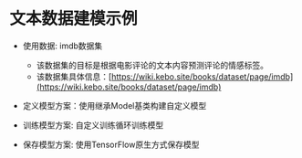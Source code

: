 # 文本数据建模示例

- 使用数据: imdb数据集  
    - 该数据集的目标是根据电影评论的文本内容预测评论的情感标签。  
    - 该数据集具体信息：[https://wiki.kebo.site/books/dataset/page/imdb](https://wiki.kebo.site/books/dataset/page/imdb)


- 定义模型方案：使用继承Model基类构建自定义模型

- 训练模型方案: 自定义训练循环训练模型

- 保存模型方案: 使用TensorFlow原生方式保存模型